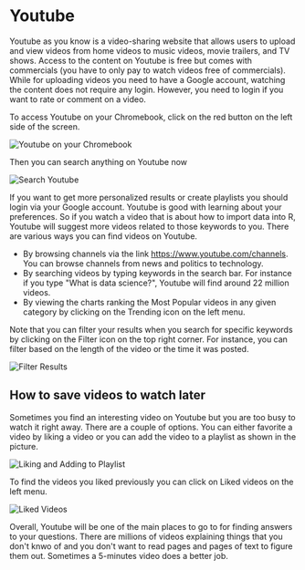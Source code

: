 # Youtube

Youtube as you know is a video-sharing website that allows users to upload and view videos from home videos to music videos, movie trailers, and TV shows. Access to the content on Youtube is free but comes with commercials (you have to only pay to watch videos free of commercials). While for uploading videos you need to have a Google account, watching the content does not require any login. However, you need to login if you want to rate or comment on a video.

To access Youtube on your Chromebook, click on the red button on the left side of the screen.

![Youtube on your Chromebook](images/12_youtube/00_youtube_on_chromebook.png)

Then you can search anything on Youtube now

![Search Youtube](images/12_youtube/01_search_youtube.png)

If you want to get more personalized results or create playlists you should login via your Google account. Youtube is good with learning about your preferences. So if you watch a video that is about how to import data into R, Youtube will suggest more videos related to those keywords to you. There are various ways you can find videos on Youtube.

- By browsing channels via the link https://www.youtube.com/channels. You can browse channels from news and politics to technology.
- By searching videos by typing keywords in the search bar. For instance if you type "What is data science?", Youtube will find around 22 million videos.
- By viewing the charts ranking the Most Popular videos in any given category by clicking on the Trending icon on the left menu.

Note that you can filter your results when you search for specific keywords by clicking on the Filter icon on the top right corner. For instance, you can filter based on the length of the video or the time it was posted.

![Filter Results](images/12_youtube/02_filter.png)


## How to save videos to watch later

Sometimes you find an interesting video on Youtube but you are too busy to watch it right away. There are a couple of options. You can either favorite a video by liking a video or you can add the video to a playlist as shown in the picture. 


![Liking and Adding to Playlist](images/12_youtube/03_favorite.png)

To find the videos you liked previously you can click on Liked videos on the left menu.


![Liked Videos](images/12_youtube/04_liked_videos.png)

Overall, Youtube will be one of the main places to go to for finding answers to your questions. There are millions of videos explaining things that you don't knwo of and you don't want to read pages and pages of text to figure them out. Sometimes a 5-minutes video does a better job.

